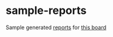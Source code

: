 # sample-reports

Sample generated [reports](_reports/Sample/_report.md) for [this board](https://github.com/bryanmacfarlane/sample-reports/projects/1) 

